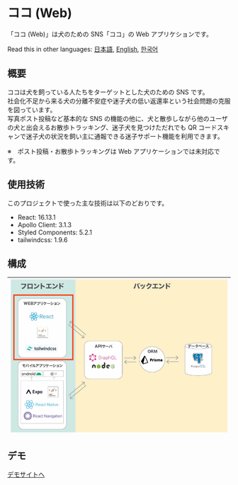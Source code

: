 # ココ (Web)

「ココ (Web)」は犬のための SNS「ココ」の Web アプリケションです。

Read this in other languages: [日本語](./README.md), [English](./README.en.md), [한국어](./README.ko.md)

## 概要

ココは犬を飼っている人たちをターゲットとした犬のための SNS です。\
社会化不足から来る犬の分離不安症や迷子犬の低い返還率という社会問題の克服を図っています。\
写真ポスト投稿など基本的な SNS の機能の他に、犬と散歩しながら他のユーザの犬と出会えるお散歩トラッキング、迷子犬を見つけただれでも QR コードスキャンで迷子犬の状況を飼い主に通報できる迷子サポート機能を利用できます。

※　ポスト投稿・お散歩トラッキングは Web アプリケーションでは未対応です。

## 使用技術

このプロジェクトで使った主な技術は以下のどおりです。

- React: 16.13.1
- Apollo Client: 3.1.3
- Styled Components: 5.2.1
- tailwindcss: 1.9.6

## 構成

| <img src="./web.jpg" alt="drawing" width="600"/> |
| :----------------------------------------------: |

## デモ

<a href="https://www.cocofordogs.com">デモサイトへ</a>
